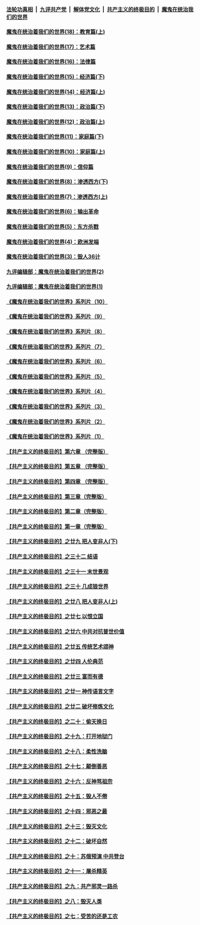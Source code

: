 

####  [法轮功真相](../../../../basic/blob/master/README.md?t=10272031) &nbsp;|&nbsp; [九评共产党](../../../../9ping.md/blob/master/README.md?t=10272031) &nbsp;|&nbsp; [解体党文化](../../../../jtdwh.md/blob/master/README.md?t=10272031)  &nbsp;|&nbsp; [共产主义的终极目的](../../../../gczydzjmd.md/blob/master/README.md?t=10272031) &nbsp;|&nbsp; [魔鬼在统治我们的世界](../../../../mgztzwmdsj.md/blob/master/README.md?t=10272031) 

#### [魔鬼在统治着我们的世界(18)：教育篇(上)](../pages/nsc422/n10526970.md?t=10272031) 

#### [魔鬼在统治着我们的世界(17)：艺术篇](../pages/nsc422/n10499093.md?t=10272031) 

#### [魔鬼在统治着我们的世界(16)：法律篇](../pages/nsc422/n10485969.md?t=10272031) 

#### [魔鬼在统治着我们的世界(15)：经济篇(下)](../pages/nsc422/n10469975.md?t=10272031) 

#### [魔鬼在统治着我们的世界(14)：经济篇(上)](../pages/nsc422/n10457370.md?t=10272031) 

#### [魔鬼在统治着我们的世界(13)：政治篇(下)](../pages/nsc422/n10448270.md?t=10272031) 

#### [魔鬼在统治着我们的世界(12)：政治篇(上)](../pages/nsc422/n10444576.md?t=10272031) 

#### [魔鬼在统治着我们的世界(11)：家庭篇(下)](../pages/nsc422/n10440961.md?t=10272031) 

#### [魔鬼在统治着我们的世界(10)：家庭篇(上)](../pages/nsc422/n10435448.md?t=10272031) 

#### [魔鬼在统治着我们的世界(9)：信仰篇](../pages/nsc422/n10432159.md?t=10272031) 

#### [魔鬼在统治着我们的世界(8)：渗透西方(下)](../pages/nsc422/n10429603.md?t=10272031) 

#### [魔鬼在统治着我们的世界(7)：渗透西方(上)](../pages/nsc422/n10426013.md?t=10272031) 

#### [魔鬼在统治着我们的世界(6)：输出革命](../pages/nsc422/n10421536.md?t=10272031) 

#### [魔鬼在统治着我们的世界(5)：东方杀戮](../pages/nsc422/n10417707.md?t=10272031) 

#### [魔鬼在统治着我们的世界(4)：欧洲发端](../pages/nsc422/n10414890.md?t=10272031) 

#### [魔鬼在统治着我们的世界(3)：毁人36计](../pages/nsc422/n10411583.md?t=10272031) 

#### [九评编辑部：魔鬼在统治着我们的世界(2)](../pages/nsc422/n10410036.md?t=10272031) 

#### [九评编辑部：魔鬼在统治着我们的世界(1)](../pages/nsc422/n10406825.md?t=10272031) 

#### [《魔鬼在统治着我们的世界》系列片（10）](../pages/nsc422/n12292670.md?t=10272031) 

#### [《魔鬼在统治着我们的世界》系列片（9）](../pages/nsc422/n12290859.md?t=10272031) 

#### [《魔鬼在统治着我们的世界》系列片（8）](../pages/nsc422/n12287445.md?t=10272031) 

#### [《魔鬼在统治着我们的世界》系列片（7）](../pages/nsc422/n12283425.md?t=10272031) 

#### [《魔鬼在统治着我们的世界》系列片（6）](../pages/nsc422/n12282314.md?t=10272031) 

#### [《魔鬼在统治着我们的世界》系列片（5）](../pages/nsc422/n12281419.md?t=10272031) 

#### [《魔鬼在统治着我们的世界》系列片（4）](../pages/nsc422/n12274024.md?t=10272031) 

#### [《魔鬼在统治着我们的世界》系列片（3）](../pages/nsc422/n12271322.md?t=10272031) 

#### [《魔鬼在统治着我们的世界》系列片（2）](../pages/nsc422/n12269049.md?t=10272031) 

#### [《魔鬼在统治着我们的世界》系列片（1）](../pages/nsc422/n12267575.md?t=10272031) 

#### [【共产主义的终极目的】第六章 （完整版）](../pages/nsc422/n11428913.md?t=10272031) 

#### [【共产主义的终极目的】第五章 （完整版）](../pages/nsc422/n11428912.md?t=10272031) 

#### [【共产主义的终极目的】第四章 （完整版）](../pages/nsc422/n11428907.md?t=10272031) 

#### [【共产主义的终极目的】第三章（完整版）](../pages/nsc422/n11428848.md?t=10272031) 

#### [【共产主义的终极目的】第二章（完整版）](../pages/nsc422/n11428831.md?t=10272031) 

#### [【共产主义的终极目的】第一章（完整版）](../pages/nsc422/n11417651.md?t=10272031) 

#### [【共产主义的终极目的】之廿九 把人变非人(下)](../pages/nsc422/n11344140.md?t=10272031) 

#### [【共产主义的终极目的】之三十二 结语](../pages/nsc422/n11360535.md?t=10272031) 

#### [【共产主义的终极目的】之三十一 末世景观](../pages/nsc422/n11351129.md?t=10272031) 

#### [【共产主义的终极目的】之三十 几成狼世界](../pages/nsc422/n11348280.md?t=10272031) 

#### [【共产主义的终极目的】之廿八 把人变非人(上)](../pages/nsc422/n11340492.md?t=10272031) 

#### [【共产主义的终极目的】之廿七 以恨立国](../pages/nsc422/n11336944.md?t=10272031) 

#### [【共产主义的终极目的】之廿六 中共对抗普世价值](../pages/nsc422/n11324785.md?t=10272031) 

#### [【共产主义的终极目的】之廿五 传统艺术颂神](../pages/nsc422/n11296396.md?t=10272031) 

#### [【共产主义的终极目的】之廿四 人伦典范](../pages/nsc422/n11296397.md?t=10272031) 

#### [【共产主义的终极目的】之廿三 富而有德](../pages/nsc422/n11283598.md?t=10272031) 

#### [【共产主义的终极目的】之廿一 神传语言文字](../pages/nsc422/n11263265.md?t=10272031) 

#### [【共产主义的终极目的】之廿二 破坏修炼文化](../pages/nsc422/n11245728.md?t=10272031) 

#### [【共产主义的终极目的】之二十：偷天换日](../pages/nsc422/n11238846.md?t=10272031) 

#### [【共产主义的终极目的】之十九：打开地狱门](../pages/nsc422/n11206376.md?t=10272031) 

#### [【共产主义的终极目的】之十八：柔性洗脑](../pages/nsc422/n11199994.md?t=10272031) 

#### [【共产主义的终极目的】之十七：颠倒善恶](../pages/nsc422/n11179782.md?t=10272031) 

#### [【共产主义的终极目的】之十六：反神骂祖宗](../pages/nsc422/n11166798.md?t=10272031) 

#### [【共产主义的终极目的】之十五：毁人不倦](../pages/nsc422/n11166792.md?t=10272031) 

#### [【共产主义的终极目的】之十四：邪恶之最](../pages/nsc422/n11150249.md?t=10272031) 

#### [【共产主义的终极目的】之十三：毁灭文化](../pages/nsc422/n11135227.md?t=10272031) 

#### [【共产主义的终极目的】之十二：破坏自然](../pages/nsc422/n11135214.md?t=10272031) 

#### [【共产主义的终极目的】之十：苏俄预演 中共登台](../pages/nsc422/n11118424.md?t=10272031) 

#### [【共产主义的终极目的】之十一：屠杀精英](../pages/nsc422/n11118442.md?t=10272031) 

#### [【共产主义的终极目的】之九：共产邪灵一路杀](../pages/nsc422/n11114139.md?t=10272031) 

#### [【共产主义的终极目的】之八：毁灭人类](../pages/nsc422/n11108503.md?t=10272031) 

#### [【共产主义的终极目的】之七：受苦的还是工农](../pages/nsc422/n11101809.md?t=10272031) 

